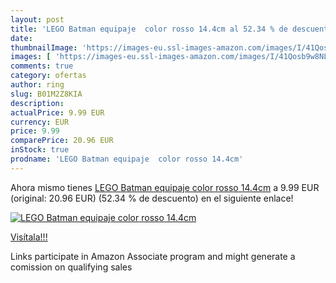 ```yaml
---
layout: post
title: 'LEGO Batman equipaje  color rosso 14.4cm al 52.34 % de descuento'
date: 
thumbnailImage: 'https://images-eu.ssl-images-amazon.com/images/I/41Qosb9w8NL._SL200_.jpg'
images: [ 'https://images-eu.ssl-images-amazon.com/images/I/41Qosb9w8NL._SL200_.jpg' ]
comments: true
category: ofertas
author: ring
slug: B01M2Z8KIA
description:
actualPrice: 9.99 EUR
currency: EUR
price: 9.99
comparePrice: 20.96 EUR
inStock: true
prodname: 'LEGO Batman equipaje  color rosso 14.4cm'
---
```


Ahora mismo tienes [LEGO Batman equipaje  color rosso 14.4cm](https://www.amazon.es/dp/B01M2Z8KIA/?tag=tolees-21) a 9.99 EUR (original: 20.96 EUR) (52.34 %  de descuento) en el siguiente enlace!

[![LEGO Batman equipaje  color rosso 14.4cm](https://images-eu.ssl-images-amazon.com/images/I/41Qosb9w8NL._SL200_.jpg)](https://www.amazon.es/dp/B01M2Z8KIA/?tag=tolees-21)

[Visítala!!!](https://www.amazon.es/dp/B01M2Z8KIA/?tag=tolees-21)

Links participate in Amazon Associate program and might generate a comission on qualifying sales
